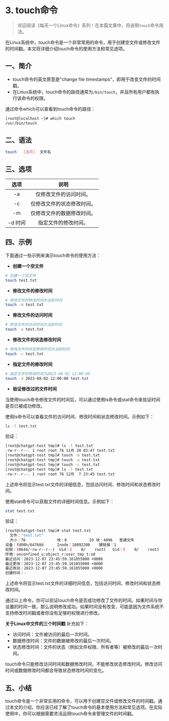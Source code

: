 # 3. touch命令



> 欢迎阅读《每天一个Linux命令》系列！在本篇文章中，将说明`touch`命令用法。

在Linux系统中，touch命令是一个非常常用的命令，用于创建空文件或修改文件的时间戳。本文将详细介绍touch命令的使用方法和常见选项。

## 一、简介

- touch命令的英文原意是"change file timestamps"，即用于改变文件的时间戳。
- 在Linux系统中，touch命令的路径通常为`/bin/touch`，并且所有用户都有执行该命令的权限。

通过命令which可以查看到touch命令的路径：
```bash
[root@localhost ~]# which touch
/usr/bin/touch
```



## 二、语法

```bash
touch 	[选项]  文件名
```



## 三、选项

|  选项   |            说明            |
| :-----: | :------------------------: |
|   -a    |   仅修改文件的访问时间。   |
|   -c    | 仅修改文件的状态修改时间。 |
|   -m    | 仅修改文件的数据修改时间。 |
| -d 时间 |    指定文件的修改时间。    |



## 四、示例

下面通过一些示例来演示touch命令的使用方法：

- **创建一个空文件**

```bash
# 创建一个空文件
touch test.txt
```

- **修改文件的修改时间**

```bash
# 修改文件的修改时间为当前时间
touch -m test.txt
```

- **修改文件的访问时间**

```bash
# 修改文件的访问时间为当前时间
touch -a test.txt
```

- **修改文件的状态修改时间**

```bash
# 修改文件的状态修改时间为当前时间
touch -c test.txt
```

- **指定文件的修改时间**

```bash
# 指定文件的修改时间为2023-08-02 12:00:00
touch -d 2023-08-02 12:00:00 test.txt
```

- **验证修改过的文件时间**

当使用touch命令修改文件的时间后，可以通过使用ls命令或stat命令来验证时间是否已被成功修改。

使用ls命令可以查看文件的访问时间、修改时间和状态修改时间。示例如下：

```bash
ls -l test.txt
```
验证：

```bash
[root@chatgpt-test tmp]# ls -l test.txt    
-rw-r--r--. 1 root root 76 11月 28 03:47 test.txt
[root@chatgpt-test tmp]# touch -m test.txt 
[root@chatgpt-test tmp]# touch -a test.txt 
[root@chatgpt-test tmp]# touch -c test.txt 
[root@chatgpt-test tmp]# ls -l test.txt 
-rw-r--r--. 1 root root 76 12月  7 23:45 test.txt
```

上述命令将显示test.txt文件的详细信息，包括访问时间、修改时间和状态修改时间。

使用stat命令可以获取文件的详细时间信息。示例如下：

```bash
stat test.txt
```
验证：

```bash
[root@chatgpt-test tmp]# stat test.txt
  文件："test.txt"
  大小：76              块：8          IO 块：4096   普通文件
设备：fd00h/64768d      Inode：18092200    硬链接：1
权限：(0644/-rw-r--r--)  Uid：(    0/    root)   Gid：(    0/    root)
环境：unconfined_u:object_r:user_tmp_t:s0
最近访问：2023-12-07 23:45:59.161055000 +0800
最近更改：2023-12-07 23:45:59.161055000 +0800
最近改动：2023-12-07 23:45:59.161055000 +0800
创建时间：-
```

上述命令将显示test.txt文件的详细时间信息，包括访问时间、修改时间和状态修改时间。

通过以上命令，你可以验证touch命令是否成功修改了文件的时间。如果时间与你设置的时间一致，那么说明修改成功。如果时间没有改变，可能是因为文件系统不支持修改时间戳或者你没有足够的权限进行修改。

**关于Linux中文件的三个时间戳** 补充如下：

- 访问时间：文件被访问的最后一次时间。
- 数据修改时间：文件的数据被修改的最后一次时间。
- 状态修改时间：文件的状态（例如文件权限、所有者等）被修改的最后一次时间。

touch命令只能修改访问时间和数据修改时间，不能修改状态修改时间。修改访问时间或数据修改时间都会导致状态修改时间的变化。



## 五、小结

touch命令是一个非常实用的命令，可以用于创建空文件或修改文件的时间戳。通过本文的介绍，你应该已经了解了touch命令的基本使用方法和常见选项。在实际使用中，你可以根据需要灵活运用touch命令来管理文件的时间戳。